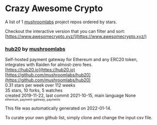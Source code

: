 # Crazy Awesome Crypto
A list of 1 [mushroomlabs](https://github.com/mushroomlabs) project repos ordered by stars.  

Checkout the interactive version that you can filter and sort: 
[https://www.awesomecrypto.xyz/](https://www.awesomecrypto.xyz/)  


### [hub20](https://github.com/mushroomlabs/hub20) by [mushroomlabs](https://github.com/mushroomlabs)  
Self-hosted payment gateway for Ethereum and any ERC20 token, integrates with Raiden for almost-zero fees.  
[https://hub20.io](https://hub20.io)  
[https://github.com/mushroomlabs/hub20](https://github.com/mushroomlabs/hub20)  
0.31 stars per week over 112 weeks  
35 stars, 10 forks, 5 watches  
created 2019-11-22, last commit 2021-10-15, main language None  
<sub><sup>ethereum, payment-gateway, payments</sup></sub>


This file was automatically generated on 2022-01-14.  

To curate your own github list, simply clone and change the input csv file.  